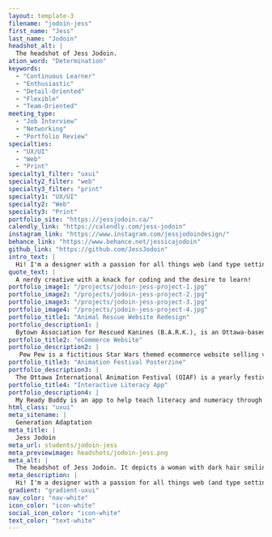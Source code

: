 ```yaml
---
layout: template-3
filename: "jodoin-jess"
first_name: "Jess"
last_name: "Jodoin"
headshot_alt: |
  The headshot of Jess Jodoin.
ation_word: "Determination"
keywords:
  - "Continuous Learner"
  - "Enthusiastic"
  - "Detail-Oriented"
  - "Flexible"
  - "Team-Oriented"
meeting_type:
  - "Job Interview"
  - "Networking"
  - "Portfolio Review"
specialties:
  - "UX/UI"
  - "Web"
  - "Print"
specialty1_filter: "uxui"
specialty2_filter: "web"
specialty3_filter: "print"
specialty1: "UX/UI"
specialty2: "Web"
specialty3: "Print"
portfolio_site: "https://jessjodoin.ca/"
calendly_link: "https://calendly.com/jess-jodoin"
instagram_link: "https://www.instagram.com/jessjodoindesign/"
behance_link: "https://www.behance.net/jessicajodoin"
github_link: "https://github.com/JessJodoin"
intro_text: |
  Hi! I'm a designer with a passion for all things web (and type setting!). I believe that you can always be improving and growing as a designer, and that's what I want to continue to do.
quote_text: |
  A nerdy creative with a knack for coding and the desire to learn!
portfolio_image1: "/projects/jodoin-jess-project-1.jpg"
portfolio_image2: "/projects/jodoin-jess-project-2.jpg"
portfolio_image3: "/projects/jodoin-jess-project-3.jpg"
portfolio_image4: "/projects/jodoin-jess-project-4.jpg"
portfolio_title1: "Animal Rescue Website Redesign"
portfolio_description1: |
  Bytown Association for Rescued Kanines (B.A.R.K.), is an Ottawa-based no-kill animal rescue in need of a website update to better capture the amazing stuff they do in the community.
portfolio_title2: "eCommerce Website"
portfolio_description2: |
   Pew Pew is a fictitious Star Wars themed ecommerce website selling various apparel items with fun Star Wars themed designs.
portfolio_title3: "Animation Festival Posterzine"
portfolio_description3: |
  The Ottawa International Animation Festival (OIAF) is a yearly festival showcasing the most interesting animation, needs a posterzine that shows what the festival has to offer.
portfolio_title4: "Interactive Literacy App"
portfolio_description4: |
  My Ready Buddy is an app to help teach literacy and numeracy through reading stories. The app includes interactive elements like repeating words to practice reading and saying words/numbers.
html_class: "uxui"
meta_sitename: |
  Generation Adaptation
meta_title: |
  Jess Jodoin
meta_url: students/jodoin-jess
meta_previewimage: headshots/jodoin-jess.png
meta_alt: |
  The headshot of Jess Jodoin. It depicts a woman with dark hair smiling. She is wearing a dark t-shirt.
meta_description: |
  Hi! I'm a designer with a passion for all things web (and type setting!). I believe that you can always be improving and growing as a designer, and that's what I want to continue to do.
gradient: "gradient-uxui"
nav_color: "nav-white"
icon_color: "icon-white"
social_icon_color: "icon-white"
text_color: "text-white"
---
```


